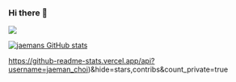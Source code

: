 ### Hi there 👋

<!--
**jaemanc/jaemanc** is a ✨ _special_ ✨ repository because its `README.md` (this file) appears on your GitHub profile.

Here are some ideas to get you started:

- 🔭 I’m currently working on ...
- 🌱 I’m currently learning ...
- 👯 I’m looking to collaborate on ...
- 🤔 I’m looking for help with ...
- 💬 Ask me about ...
- 📫 How to reach me: ...
- 😄 Pronouns: ...
- ⚡ Fun fact: ...
-->

<img src="https://img.shields.io/badge/-Java-344CB7?style=flat-plastic&logo=Java&logoColor=white"/></a>

[![jaemans GitHub stats](https://github-readme-stats.vercel.app/api?username=jaemanc)](https://github.com/jaemanc/github-readme-stats&&theme=radical)

https://github-readme-stats.vercel.app/api?username=jaeman_choi)&hide=stars,contribs&count_private=true
